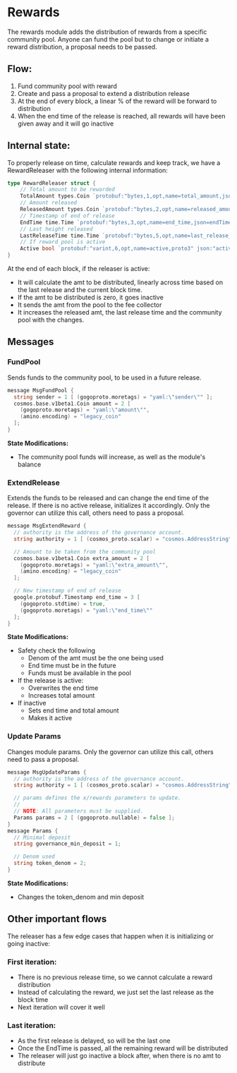 # Rewards

The rewards module adds the distribution of rewards from a specific community pool.
Anyone can fund the pool but to change or initiate a reward distribution, a proposal
needs to be passed.

## Flow:
1. Fund community pool with reward
2. Create and pass a proposal to extend a distribution release
3. At the end of every block, a linear % of the reward will be forward to distribution
4. When the end time of the release is reached, all rewards will have been given away and it will go inactive

## Internal state:
To properly release on time, calculate rewards and keep track, we have a RewardReleaser with the following internal information:

```go
type RewardReleaser struct {
    // Total amount to be rewarded
    TotalAmount types.Coin `protobuf:"bytes,1,opt,name=total_amount,json=totalAmount,proto3" json:"total_amount" yaml:"total_amount"`
    // Amount released
    ReleasedAmount types.Coin `protobuf:"bytes,2,opt,name=released_amount,json=releasedAmount,proto3" json:"released_amount" yaml:"released_amount"`
    // Timestamp of end of release
    EndTime time.Time `protobuf:"bytes,3,opt,name=end_time,json=endTime,proto3,stdtime" json:"end_time" yaml:"end_time"`
    // Last height released
    LastReleaseTime time.Time `protobuf:"bytes,5,opt,name=last_release_time,json=lastReleaseTime,proto3,stdtime" json:"last_release_time" yaml:"last_release_time"`
    // If reward pool is active
    Active bool `protobuf:"varint,6,opt,name=active,proto3" json:"active,omitempty" yaml:"active"`
}
```

At the end of each block, if the releaser is active:
- It will calculate the amt to be distributed, linearly across time based on the last release and the current block time.
- If the amt to be distributed is zero, it goes inactive
- It sends the amt from the pool to the fee collector
- It increases the released amt, the last release time and the community pool with the changes.

## Messages

### FundPool

Sends funds to the community pool, to be used in a future release.

```go
message MsgFundPool {
  string sender = 1 [ (gogoproto.moretags) = "yaml:\"sender\"" ];
  cosmos.base.v1beta1.Coin amount = 2 [
    (gogoproto.moretags) = "yaml:\"amount\"",
    (amino.encoding) = "legacy_coin"
  ];
}
```

**State Modifications:**

- The community pool funds will increase, as well as the module's balance

### ExtendRelease

Extends the funds to be released and can change the end time of the release. If there is no active release, initializes it accordingly. Only the governor can utilize this call, others need to pass a proposal.

```go
message MsgExtendReward {
  // authority is the address of the governance account.
  string authority = 1 [ (cosmos_proto.scalar) = "cosmos.AddressString" ];

  // Amount to be taken from the community pool
  cosmos.base.v1beta1.Coin extra_amount = 2 [
    (gogoproto.moretags) = "yaml:\"extra_amount\"",
    (amino.encoding) = "legacy_coin"
  ];

  // New timestamp of end of release
  google.protobuf.Timestamp end_time = 3 [
    (gogoproto.stdtime) = true,
    (gogoproto.moretags) = "yaml:\"end_time\""
  ];
}
```

**State Modifications:**

- Safety check the following
  - Denom of the amt must be the one being used
  - End time must be in the future
  - Funds must be available in the pool
- If the release is active:
  - Overwrites the end time
  - Increases total amount
- If inactive
  - Sets end time and total amount
  - Makes it active

### Update Params

Changes module params. Only the governor can utilize this call, others need to pass a proposal.

```go
message MsgUpdateParams {
  // authority is the address of the governance account.
  string authority = 1 [ (cosmos_proto.scalar) = "cosmos.AddressString" ];

  // params defines the x/rewards parameters to update.
  //
  // NOTE: All parameters must be supplied.
  Params params = 2 [ (gogoproto.nullable) = false ];
}
message Params {
  // Minimal deposit
  string governance_min_deposit = 1;

  // Denom used
  string token_denom = 2;
}
```

**State Modifications:**
- Changes the token_denom and min deposit

## Other important flows
The releaser has a few edge cases that happen when it is initializing or going inactive:

### First iteration:
- There is no previous release time, so we cannot calculate a reward distribution
- Instead of calculating the reward, we just set the last release as the block time
- Next iteration will cover it well

### Last iteration:
- As the first release is delayed, so will be the last one
- Once the EndTime is passed, all the remaining reward will be distributed
- The releaser will just go inactive a block after, when there is no amt to distribute